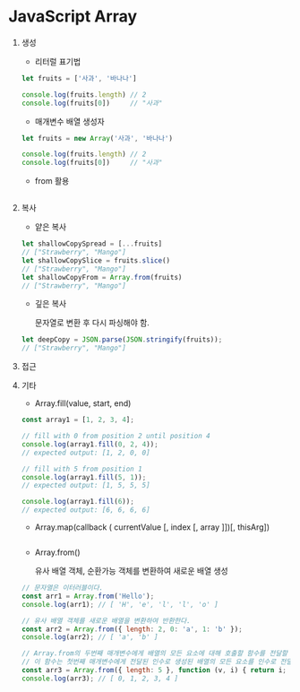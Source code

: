 # JavaScript Array

1. 생성

   - 리터럴 표기법

   ```js	
   let fruits = ['사과', '바나나']
   
   console.log(fruits.length) // 2
   console.log(fruits[0])     // "사과"
   
   ```

   - 매개변수 배열 생성자

   ```js
   let fruits = new Array('사과', '바나나')
   
   console.log(fruits.length) // 2
   console.log(fruits[0])     // "사과"
   
   ```

   - from 활용

   ```js
   ```

   

2. 복사

   - 얕은 복사

   ```js
   let shallowCopySpread = [...fruits]
   // ["Strawberry", "Mango"]
   let shallowCopySlice = fruits.slice()
   // ["Strawberry", "Mango"]
   let shallowCopyFrom = Array.from(fruits)
   // ["Strawberry", "Mango"]
   ```

   - 깊은 복사

     문자열로 변환 후 다시 파싱해야 함.

   ```js
   let deepCopy = JSON.parse(JSON.stringify(fruits));
   // ["Strawberry", "Mango"]
   ```

   

3. 접근

   

4. 기타

   - Array.fill(value, start, end)

   ```js
   const array1 = [1, 2, 3, 4];
   
   // fill with 0 from position 2 until position 4
   console.log(array1.fill(0, 2, 4));
   // expected output: [1, 2, 0, 0]
   
   // fill with 5 from position 1
   console.log(array1.fill(5, 1));
   // expected output: [1, 5, 5, 5]
   
   console.log(array1.fill(6));
   // expected output: [6, 6, 6, 6]
   ```

   - Array.map(callback ( currentValue [, index [, array ]])[, thisArg])

   ```js
   ```

   - Array.from()

     유사 배열 객체, 순환가능 객체를 변환하여 새로운 배열 생성

   ```js
   // 문자열은 이터러블이다.
   const arr1 = Array.from('Hello');
   console.log(arr1); // [ 'H', 'e', 'l', 'l', 'o' ]
   
   // 유사 배열 객체를 새로운 배열을 변환하여 반환한다.
   const arr2 = Array.from({ length: 2, 0: 'a', 1: 'b' });
   console.log(arr2); // [ 'a', 'b' ]
   
   // Array.from의 두번째 매개변수에게 배열의 모든 요소에 대해 호출할 함수를 전달할 수 있다.
   // 이 함수는 첫번째 매개변수에게 전달된 인수로 생성된 배열의 모든 요소를 인수로 전달받아 호출된다.
   const arr3 = Array.from({ length: 5 }, function (v, i) { return i; });
   console.log(arr3); // [ 0, 1, 2, 3, 4 ]
   ```

   